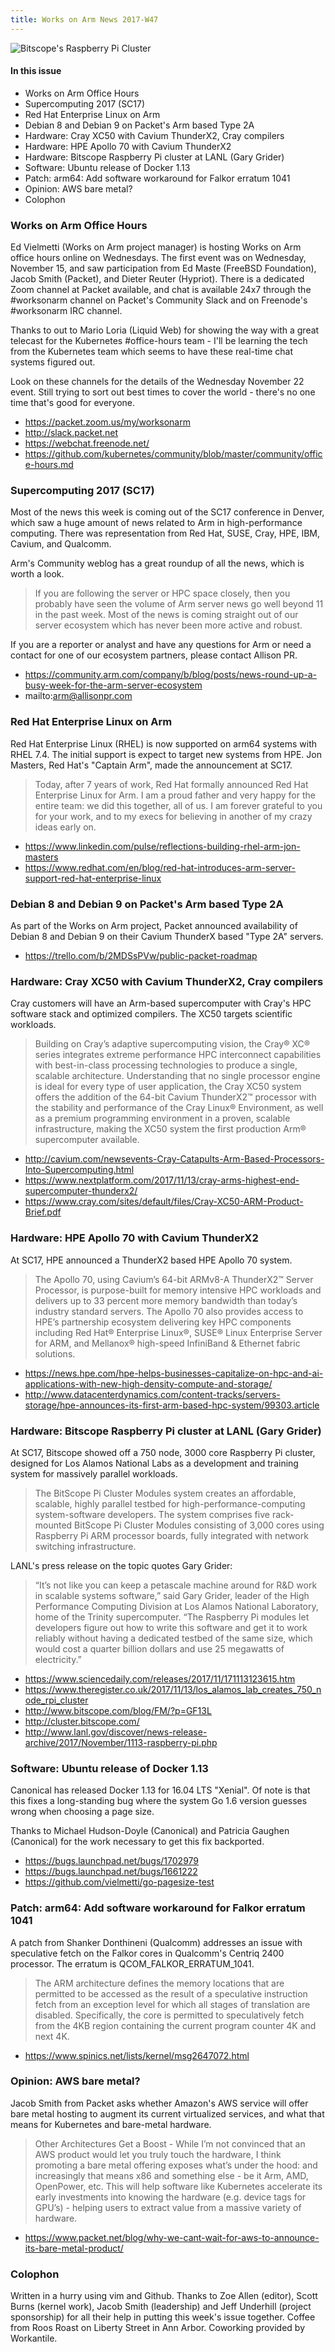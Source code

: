 ```yaml
---
title: Works on Arm News 2017-W47
---
```

![Bitscope's Raspberry Pi Cluster](http://cluster.bitscope.com/images/6/8/0/a/f/680af3a086eb817dd8d32938b8b89dd03e4957a3-cluster-module.png)

#### In this issue

* Works on Arm Office Hours
* Supercomputing 2017 (SC17)
* Red Hat Enterprise Linux on Arm
* Debian 8 and Debian 9 on Packet's Arm based Type 2A
* Hardware: Cray XC50 with Cavium ThunderX2, Cray compilers
* Hardware: HPE Apollo 70 with Cavium ThunderX2
* Hardware: Bitscope Raspberry Pi cluster at LANL (Gary Grider)
* Software: Ubuntu release of Docker 1.13
* Patch: arm64: Add software workaround for Falkor erratum 1041
* Opinion: AWS bare metal?
* Colophon

### Works on Arm Office Hours

Ed Vielmetti (Works on Arm project manager) is hosting
Works on Arm office hours online on Wednesdays. The first
event was on Wednesday, November 15, and saw participation
from Ed Maste (FreeBSD Foundation), Jacob Smith (Packet),
and Dieter Reuter (Hypriot). There is a dedicated Zoom
channel at Packet available, and chat is available 24x7
through the #worksonarm channel on Packet's Community Slack
and on Freenode's #worksonarm IRC channel.

Thanks to out to Mario Loria (Liquid Web) for showing the
way with a great telecast for the Kubernetes #office-hours
team - I'll be learning the tech from the Kubernetes team
which seems to have these real-time chat systems figured out.

Look on these channels for the details of the Wednesday November
22 event. Still trying to sort out best times to cover the
world - there's no one time that's good for everyone.

* https://packet.zoom.us/my/worksonarm
* http://slack.packet.net
* https://webchat.freenode.net/
* https://github.com/kubernetes/community/blob/master/community/office-hours.md

### Supercomputing 2017 (SC17)

Most of the news this week is coming out of the SC17 conference
in Denver, which saw a huge amount of news related to Arm in 
high-performance computing. There was representation from
Red Hat, SUSE, Cray, HPE, IBM, Cavium, and Qualcomm.

Arm's Community weblog has a great roundup of all the news, which
is worth a look.

> If you are following the server or HPC space closely, then you
probably have seen the volume of Arm server news go well beyond 11
in the past week. Most of the news is coming straight out of our
server ecosystem which has never been more active and robust.

If you are a reporter or analyst and have any questions for Arm or
need a contact for one of our ecosystem partners, please contact
Allison PR.

* https://community.arm.com/company/b/blog/posts/news-round-up-a-busy-week-for-the-arm-server-ecosystem
* mailto:arm@allisonpr.com

### Red Hat Enterprise Linux on Arm

Red Hat Enterprise Linux (RHEL) is now supported on arm64 systems
with RHEL 7.4.  The initial support is expect to target new systems
from HPE.  Jon Masters, Red Hat's "Captain Arm", made the
announcement at SC17.

> Today, after 7 years of work, Red Hat formally announced Red Hat
Enterprise Linux for Arm. I am a proud father and very happy for
the entire team: we did this together, all of us. I am forever
grateful to you for your work, and to my execs for believing in
another of my crazy ideas early on.

* https://www.linkedin.com/pulse/reflections-building-rhel-arm-jon-masters
* https://www.redhat.com/en/blog/red-hat-introduces-arm-server-support-red-hat-enterprise-linux

### Debian 8 and Debian 9 on Packet's Arm based Type 2A

As part of the Works on Arm project, Packet announced
availability of Debian 8 and Debian 9 on their Cavium
ThunderX based "Type 2A" servers.

* https://trello.com/b/2MDSsPVw/public-packet-roadmap

### Hardware: Cray XC50 with Cavium ThunderX2, Cray compilers

Cray customers will have an Arm-based supercomputer with
Cray's HPC software stack and optimized compilers.
The XC50 targets scientific workloads.

> Building on Cray’s adaptive supercomputing vision, the Cray® XC®
series integrates extreme performance HPC interconnect capabilities
with best-in-class processing technologies to produce a single,
scalable architecture. Understanding that no single processor engine
is ideal for every type of user application, the Cray XC50 system
offers the addition of the 64-bit Cavium ThunderX2™ processor with
the stability and performance of the Cray Linux® Environment, as
well as a premium programming environment in a proven, scalable
infrastructure, making the XC50 system the first production Arm®
supercomputer available.

* http://cavium.com/newsevents-Cray-Catapults-Arm-Based-Processors-Into-Supercomputing.html
* https://www.nextplatform.com/2017/11/13/cray-arms-highest-end-supercomputer-thunderx2/
* https://www.cray.com/sites/default/files/Cray-XC50-ARM-Product-Brief.pdf

### Hardware: HPE Apollo 70 with Cavium ThunderX2

At SC17, HPE announced a ThunderX2 based HPE Apollo 70 system.

> The Apollo 70, using Cavium’s 64-bit ARMv8-A ThunderX2™ Server
Processor, is purpose-built for memory intensive HPC workloads and
delivers up to 33 percent more memory bandwidth than today’s industry
standard servers. The Apollo 70 also provides access to HPE’s
partnership ecosystem delivering key HPC components including Red
Hat® Enterprise Linux®, SUSE® Linux Enterprise Server for ARM, and
Mellanox® high-speed InfiniBand & Ethernet fabric solutions.

* https://news.hpe.com/hpe-helps-businesses-capitalize-on-hpc-and-ai-applications-with-new-high-density-compute-and-storage/
* http://www.datacenterdynamics.com/content-tracks/servers-storage/hpe-announces-its-first-arm-based-hpc-system/99303.article

### Hardware: Bitscope Raspberry Pi cluster at LANL (Gary Grider)

At SC17, Bitscope showed off a 750 node, 3000 core Raspberry Pi cluster,
designed for Los Alamos National Labs as a development and training
system for massively parallel workloads.

> The BitScope Pi Cluster Modules system creates an affordable, scalable, highly parallel testbed for high-performance-computing system-software developers. The system comprises five rack-mounted BitScope Pi Cluster Modules consisting of 3,000 cores using Raspberry Pi ARM processor boards, fully integrated with network switching infrastructure.

LANL's press release on the topic quotes Gary Grider:

> “It’s not like you can keep a petascale machine around for R&D
work in scalable systems software,” said Gary Grider, leader of the
High Performance Computing Division at Los Alamos National Laboratory,
home of the Trinity supercomputer. “The Raspberry Pi modules let
developers figure out how to write this software and get it to work
reliably without having a dedicated testbed of the same size, which
would cost a quarter billion dollars and use 25 megawatts of
electricity.”

* https://www.sciencedaily.com/releases/2017/11/171113123615.htm
* https://www.theregister.co.uk/2017/11/13/los_alamos_lab_creates_750_node_rpi_cluster
* http://www.bitscope.com/blog/FM/?p=GF13L
* http://cluster.bitscope.com/
* http://www.lanl.gov/discover/news-release-archive/2017/November/1113-raspberry-pi.php

### Software: Ubuntu release of Docker 1.13

Canonical has released Docker 1.13 for 16.04 LTS "Xenial". Of note
is that this fixes a long-standing bug where the system
Go 1.6 version guesses wrong when choosing a page size. 

Thanks to Michael Hudson-Doyle (Canonical) and
Patricia Gaughen (Canonical) for the work necessary
to get this fix backported.

* https://bugs.launchpad.net/bugs/1702979
* https://bugs.launchpad.net/bugs/1661222
* https://github.com/vielmetti/go-pagesize-test

### Patch: arm64: Add software workaround for Falkor erratum 1041

A patch from Shanker Donthineni (Qualcomm) addresses an issue with
speculative fetch on the Falkor cores in Qualcomm's Centriq 2400
processor. The erratum is QCOM_FALKOR_ERRATUM_1041.

> The ARM architecture defines the memory locations that are permitted
to be accessed as the result of a speculative instruction fetch from
an exception level for which all stages of translation are disabled.
Specifically, the core is permitted to speculatively fetch from the
4KB region containing the current program counter 4K and next 4K.

* https://www.spinics.net/lists/kernel/msg2647072.html

### Opinion: AWS bare metal?

Jacob Smith from Packet asks whether Amazon's AWS service
will offer bare metal hosting to augment its current virtualized
services, and what that means for Kubernetes and bare-metal hardware.

> Other Architectures Get a Boost - While I’m not convinced that
an AWS product would let you truly touch the hardware, I think
promoting a bare metal offering exposes what’s under the hood: and
increasingly that means x86 and something else - be it Arm, AMD,
OpenPower, etc.   This will help software like Kubernetes accelerate
its early investments into knowing the hardware (e.g. device tags
for GPU’s) - helping users to extract value from a massive variety
of hardware.

* https://www.packet.net/blog/why-we-cant-wait-for-aws-to-announce-its-bare-metal-product/

### Colophon

Written in a hurry using vim and Github. Thanks to Zoe Allen 
(editor), Scott Burns (kernel work), Jacob Smith (leadership)
and Jeff Underhill (project sponsorship) for all their help
in putting this week's issue together. Coffee from Roos Roast
on Liberty Street in Ann Arbor. Coworking provided by Workantile.



